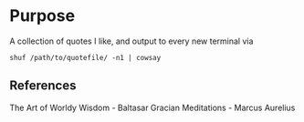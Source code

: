 # Purpose
A collection of quotes I like, and output to every new terminal via

```
shuf /path/to/quotefile/ -n1 | cowsay
```


## References
The Art of Worldy Wisdom - Baltasar Gracian
Meditations - Marcus Aurelius
